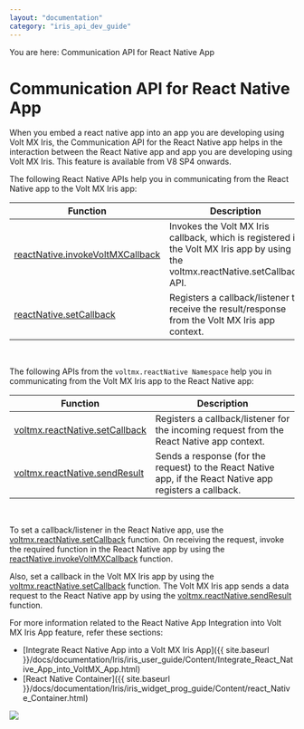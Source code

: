 ```yaml
---
layout: "documentation"
category: "iris_api_dev_guide"
---
```

                            

You are here: Communication API for React Native App

Communication API for React Native App
======================================

When you embed a react native app into an app you are developing using Volt MX Iris, the Communication API for the React Native app helps in the interaction between the React Native app and app you are developing using Volt MX Iris. This feature is available from V8 SP4 onwards.

The following React Native APIs help you in communicating from the React Native app to the Volt MX Iris app:

| Function | Description |
| --- | --- |
| [reactNative.invokeVoltMXCallback](react_native_apis.html#invokeVoltMXCallback) | Invokes the Volt MX Iris callback, which is registered in the Volt MX Iris app by using the voltmx.reactNative.setCallback API. |
| [reactNative.setCallback](react_native_apis.html#setCallback) | Registers a callback/listener to receive the result/response from the Volt MX Iris app context. |

 

The following APIs from the `voltmx.reactNative Namespace` help you in communicating from the Volt MX Iris app to the React Native app:

| Function | Description |
| --- | --- |
| [voltmx.reactNative.setCallback](voltmx.reactnative_functions.html#setCallback) | Registers a callback/listener for the incoming request from the React Native app context. |
| [voltmx.reactNative.sendResult](voltmx.reactnative_functions.html#sendResult) | Sends a response (for the request) to the React Native app, if the React Native app registers a callback. |

 

To set a callback/listener in the React Native app, use the [voltmx.reactNative.setCallback](voltmx.reactnative_functions.html#setCallback) function. On receiving the request, invoke the required function in the React Native app by using the [reactNative.invokeVoltMXCallback](react_native_apis.html#invokeVoltMXCallback) function.

Also, set a callback in the Volt MX Iris app by using the [voltmx.reactNative.setCallback](voltmx.reactnative_functions.html#setCallback) function. The Volt MX Iris app sends a data request to the React Native app by using the [voltmx.reactNative.sendResult](voltmx.reactnative_functions.html#sendResult) function.

For more information related to the React Native App Integration into Volt MX Iris App feature, refer these sections:

*   [Integrate React Native App into a Volt MX Iris App]({{ site.baseurl }}/docs/documentation/Iris/iris_user_guide/Content/Integrate_React_Native_App_into_VoltMX_App.html)
*   [React Native Container]({{ site.baseurl }}/docs/documentation/Iris/iris_widget_prog_guide/Content/react_Native_Container.html)

![](resources/prettify/onload.png)
